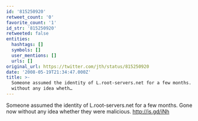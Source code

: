 ```yaml
---
id: '815250920'
retweet_count: '0'
favorite_count: '1'
id_str: '815250920'
retweeted: false
entities:
  hashtags: []
  symbols: []
  user_mentions: []
  urls: []
original_url: https://twitter.com/jth/status/815250920
date: '2008-05-19T21:34:47.000Z'
title: >-
  Someone assumed the identity of L.root-servers.net for a few months. Gone now
  without any idea wheth…
---
```


Someone assumed the identity of L.root-servers.net for a few months. Gone now without any idea whether they were malicious. http://is.gd/iNh